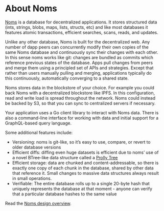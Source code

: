 # About Noms

[Noms](http://noms.io) is a database for decentralized
applications. It stores structured data (ints, strings, blobs, maps,
lists, structs, etc) and like most databases it features atomic
transactions, efficient searches, scans, reads, and updates.

Unlike any other database, Noms is built for the decentralized
web. Any number of dapp peers can concurrently modify their own copies
of the same Noms database and continuously sync their changes with
each other. In this sense noms works like git: changes are bundled as
commits which reference previous states of the database. Apps pull
changes from peers and merge them using a principled set of APIs and
strategies. Except that rather than users manually pulling and
merging, applications typically do this continuously, automatically
converging to a shared state.

Noms stores data in the blockstore of your choice. For example you
could back Noms with a decentralized blockstore like IPFS. In this
configuration, read and write load is spread throughout the
network. Noms could instead be backed by S3, so that you can sync to
centralized servers if necessary.

Your application uses a Go client library to interact with Noms
data. There is also a command-line interface for working with data and
initial support for a GraphQL-based query language.

Some additional features include:
* Versioning: noms is git-like, so it’s easy to use, compare, or revert to older database versions
* Efficient diffs: diffing even huge datasets is efficient due to
  noms’ use of a novel BTree-like data structure called a [Prolly
  Tree](../intro.md#prolly-trees-probabilistic-b-trees)
* Efficient storage: data are chunked and content-addressable, so
  there is exactly one copy of each chunk in the database, shared by
  other data that reference it. Small changes to massive data
  structures always result in small operations.
* Verifiable: The entire database rolls up to a single 20-byte hash
 that uniquely represents the database at that moment - anyone can
 verify that a particular database hashes to the same value

Read the [Noms design overview](../intro.md).
